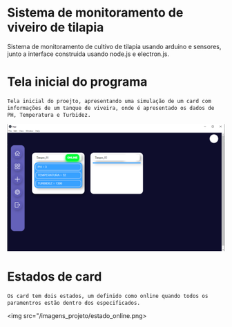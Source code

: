 # Sistema de monitoramento de viveiro de tilapia
 Sistema de monitoramento de cultivo de tilapia usando arduino e sensores, junto a interface construida usando node.js e electron.js. 

# Tela inicial do programa
    Tela inicial do proejto, apresentando uma simulação de um card com informações de um tanque de viveira, onde é apresentado os dados de PH, Temperatura e Turbidez.
<img src="/imagens_projeto/tela_inicial.png">

# Estados de card
    Os card tem dois estados, um definido como online quando todos os paramentros estão dentro dos especificados.

<img src="/imagens_projeto/estado_online.png>

